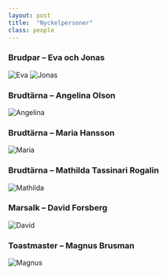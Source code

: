 ```yaml
---
layout: post
title:  "Nyckelpersoner"
class: people
---
```


<h3>Brudpar – Eva och Jonas</h3>
<div id="brudpar">
  <img src="/images/eva2.jpg" alt="Eva"/>
  <img src="/images/jonas2.jpg" alt="Jonas"/>
</div>

### Brudtärna – Angelina Olson
![Angelina](/images/angelina2.jpg)

### Brudtärna – Maria Hansson
![Maria](/images/maria2.jpg)

### Brudtärna – Mathilda Tassinari Rogalin
![Mathilda](/images/mathilda2.jpg)

### Marsalk – David Forsberg
![David](/images/david2.jpg)

### Toastmaster – Magnus Brusman
![Magnus](/images/magnus2.jpg)
